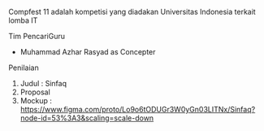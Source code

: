 Compfest 11 adalah kompetisi yang diadakan Universitas Indonesia terkait lomba IT 

Tim PencariGuru
- Muhammad Azhar Rasyad as Concepter

Penilaian
1. Judul : Sinfaq
2. Proposal
3. Mockup : https://www.figma.com/proto/Lo9o6tODUGr3W0yGn03LITNx/Sinfaq?node-id=53%3A3&scaling=scale-down
